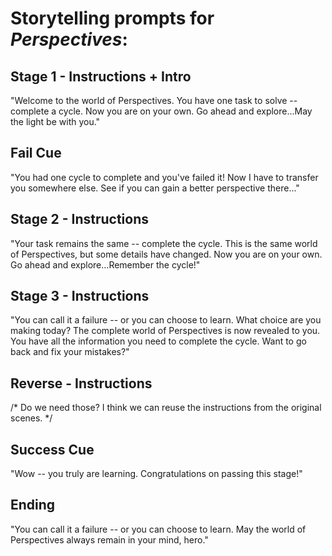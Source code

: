 # Storytelling prompts for *Perspectives*:

## Stage 1 - Instructions + Intro

"Welcome to the world of Perspectives. You have one task to solve -- complete a cycle. Now you are on your own. Go ahead and explore...May the light be with you."

## Fail Cue

"You had one cycle to complete and you've failed it! Now I have to transfer you somewhere else. See if you can gain a better perspective there..."

## Stage 2 - Instructions

"Your task remains the same -- complete the cycle. This is the same world of Perspectives, but some details have changed. Now you are on your own. Go ahead and explore...Remember the cycle!"

## Stage 3 - Instructions

"You can call it a failure -- or you can choose to learn. What choice are you making today? The complete world of Perspectives is now revealed to you. You have all the information you need to complete the cycle. Want to go back and fix your mistakes?"

## Reverse - Instructions

/* Do we need those? I think we can reuse the instructions from the original scenes. */

## Success Cue

"Wow -- you truly are learning. Congratulations on passing this stage!"

## Ending

"You can call it a failure -- or you can choose to learn. May the world of Perspectives always remain in your mind, hero."
